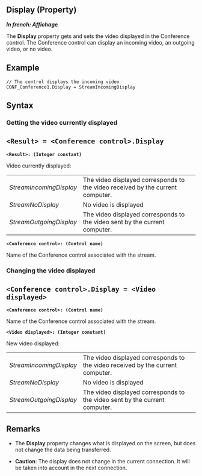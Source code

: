 
## Display (Property)

***In french: Affichage***
	



<a name="XUse"></a>
<a name="Use"></a>
<a name="description"></a>
The **Display** property gets and sets the video displayed in the Conference control. The Conference control can display an incoming video, an outgoing video, or no video.
<a name="Example1"></a>
<a name="sample_code"></a>

## Example


```wl
// The control displays the incoming video
CONF_Conference1.Display = StreamIncomingDisplay
```

<a name="XSYNTAX"></a>
<a name="SYNTAX1"></a>

## Syntax

### Getting the video currently displayed

`<Result> = <Conference control>.Display`
---

**`<Result>: (Integer constant)`**

Video currently displayed:


|   |   |
| --- | --- |
| *StreamIncomingDisplay* | The video displayed corresponds to the video received by the current computer. |
| *StreamNoDisplay* | No video is displayed |
| *StreamOutgoingDisplay* | The video displayed corresponds to the video sent by the current computer. |



**`<Conference control>: (Control name)`**

Name of the Conference control associated with the stream.  


<a name="SYNTAX2"></a>

### Changing the video displayed

`<Conference control>.Display = <Video displayed>`
---

**`<Conference control>: (Control name)`**

Name of the Conference control associated with the stream.

**`<Video displayed>: (Integer constant)`**

New video displayed:


|   |   |
| --- | --- |
| *StreamIncomingDisplay* | The video displayed corresponds to the video received by the current computer. |
| *StreamNoDisplay* | No video is displayed |
| *StreamOutgoingDisplay* | The video displayed corresponds to the video sent by the current computer. |





<a name="NOTE0"></a>
<a name="NOTE0_1"></a>

## Remarks


- The **Display** property changes what is displayed on the screen, but does not change the data being transferred.

- **Caution**: The display does not change in the current connection. It will be taken into account in the next connection.





